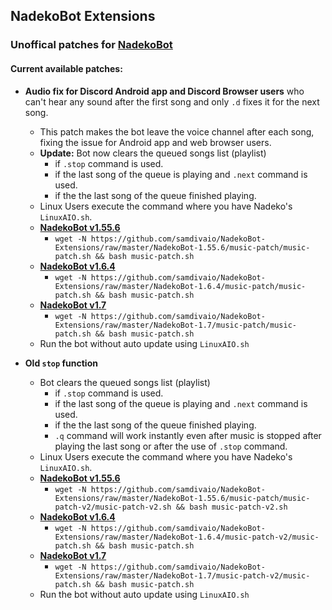 ## NadekoBot Extensions

### Unoffical patches for [NadekoBot](https://github.com/Kwoth/NadekoBot)

#### Current available patches:

- **Audio fix for Discord Android app and Discord Browser users** who can't hear any sound after the first song and only `.d` fixes it for the next song.
	- This patch makes the bot leave the voice channel after each song, fixing the issue for Android app and web browser users.
	- **Update:** Bot now clears the queued songs list (playlist)
		- if `.stop` command is used.
		- if the last song of the queue is playing and `.next` command is used.
		- if the the last song of the queue finished playing.	
	- Linux Users execute the command where you have Nadeko's `LinuxAIO.sh`.
	- [**NadekoBot v1.55.6**](https://github.com/samdivaio/NadekoBot-Extensions/tree/master/NadekoBot-1.55.6/music-patch)
		- `wget -N https://github.com/samdivaio/NadekoBot-Extensions/raw/master/NadekoBot-1.55.6/music-patch/music-patch.sh && bash music-patch.sh`
	- [**NadekoBot v1.6.4**](https://github.com/samdivaio/NadekoBot-Extensions/tree/master/NadekoBot-1.6.4/music-patch)
		- `wget -N https://github.com/samdivaio/NadekoBot-Extensions/raw/master/NadekoBot-1.6.4/music-patch/music-patch.sh && bash music-patch.sh`
	- [**NadekoBot v1.7**](https://github.com/samdivaio/NadekoBot-Extensions/tree/master/NadekoBot-1.7/music-patch)
		- `wget -N https://github.com/samdivaio/NadekoBot-Extensions/raw/master/NadekoBot-1.7/music-patch/music-patch.sh && bash music-patch.sh`
	- Run the bot without auto update using `LinuxAIO.sh`

- **Old `stop` function**
	- Bot clears the queued songs list (playlist)
		- if `.stop` command is used.
		- if the last song of the queue is playing and `.next` command is used.
		- if the the last song of the queue finished playing.
		- `.q` command will work instantly even after music is stopped after playing the last song or after the use of `.stop` command.
	- Linux Users execute the command where you have Nadeko's `LinuxAIO.sh`.
	- [**NadekoBot v1.55.6**](https://github.com/samdivaio/NadekoBot-Extensions/tree/master/NadekoBot-1.55.6/music-patch/music-patch-v2)
		- `wget -N https://github.com/samdivaio/NadekoBot-Extensions/raw/master/NadekoBot-1.55.6/music-patch/music-patch-v2/music-patch-v2.sh && bash music-patch-v2.sh`
	- [**NadekoBot v1.6.4**](https://github.com/samdivaio/NadekoBot-Extensions/tree/master/NadekoBot-1.6.4/music-patch-v2)
		- `wget -N https://github.com/samdivaio/NadekoBot-Extensions/raw/master/NadekoBot-1.6.4/music-patch-v2/music-patch.sh && bash music-patch.sh`
	- [**NadekoBot v1.7**](https://github.com/samdivaio/NadekoBot-Extensions/tree/master/NadekoBot-1.7/music-patch-v2)
		- `wget -N https://github.com/samdivaio/NadekoBot-Extensions/raw/master/NadekoBot-1.7/music-patch-v2/music-patch.sh && bash music-patch.sh`
	- Run the bot without auto update using `LinuxAIO.sh`
	
